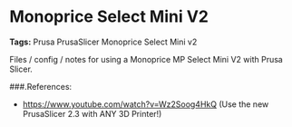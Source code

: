 # Monoprice Select Mini V2

**Tags:** Prusa PrusaSlicer Monoprice Select Mini v2

Files / config / notes for using a Monoprice MP Select Mini V2 with Prusa Slicer.

###.References:

 - https://www.youtube.com/watch?v=Wz2Soog4HkQ (Use the new PrusaSlicer 2.3 with ANY 3D Printer!)
